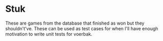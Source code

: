 # Stuk

These are games from the database that finished as won but they shouldn't've.
These can be used as test cases for when I'll have enough motivation to write
unit tests for voerbak.
